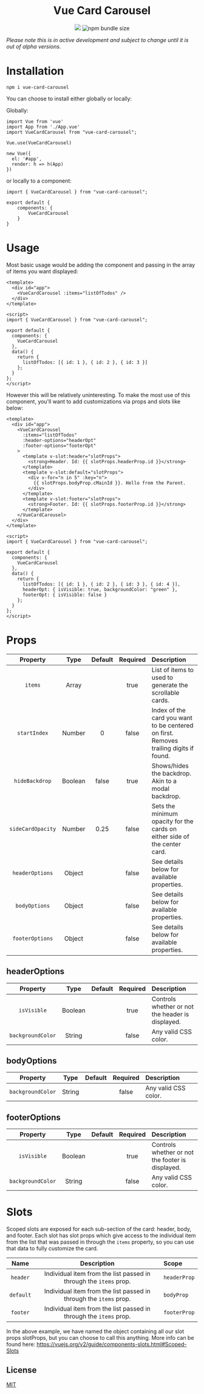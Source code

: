 <h1 align="center">Vue Card Carousel</h1>

<p align="center">
  <img src="https://img.shields.io/npm/v/vue-card-carousel.svg">
  <img alt="npm bundle size" src="https://img.shields.io/bundlephobia/minzip/vue-glide-js.svg">
</p>

_Please note this is in active development and subject to change until it is out of alpha versions._

# Installation

```
npm i vue-card-carousel
```

You can choose to install either globally or locally:

Globally:

```
import Vue from 'vue'
import App from './App.vue'
import VueCardCarousel from "vue-card-carousel";

Vue.use(VueCardCarousel)

new Vue({
  el: '#app',
  render: h => h(App)
})
```

or locally to a component:

```
import { VueCardCarousel } from "vue-card-carousel";

export default {
    components: {
        VueCardCarousel
    }
}
```

# Usage

Most basic usage would be adding the component and passing in the array of items you want displayed:

```
<template>
  <div id="app">
    <VueCardCarousel :items="listOfTodos" />
  </div>
</template>

<script>
import { VueCardCarousel } from "vue-card-carousel";

export default {
  components: {
    VueCardCarousel
  },
  data() {
    return {
      listOfTodos: [{ id: 1 }, { id: 2 }, { id: 3 }]
    };
  }
};
</script>
```

However this will be relatively uninteresting. To make the most use of this component, you'll want to add customizations via props and slots like below:

```
<template>
  <div id="app">
    <VueCardCarousel
      :items="listOfTodos"
      :header-options="headerOpt"
      :footer-options="footerOpt"
    >
      <template v-slot:header="slotProps">
        <strong>Header. Id: {{ slotProps.headerProp.id }}</strong>
      </template>
      <template v-slot:default="slotProps">
        <div v-for="n in 5" :key="n">
          {{ slotProps.bodyProp.cMainId }}. Hello from the Parent.
        </div>
      </template>
      <template v-slot:footer="slotProps">
        <strong>Footer. Id: {{ slotProps.footerProp.id }}</strong>
      </template>
    </VueCardCarousel>
  </div>
</template>

<script>
import { VueCardCarousel } from "vue-card-carousel";

export default {
  components: {
    VueCardCarousel
  },
  data() {
    return {
      listOfTodos: [{ id: 1 }, { id: 2 }, { id: 3 }, { id: 4 }],
      headerOpt: { isVisible: true, backgroundColor: "green" },
      footerOpt: { isVisible: false }
    };
  }
};
</script>
```

# Props

|     Property      |  Type   | Default | Required | Description                                                                           |
| :---------------: | :-----: | :-----: | :------: | :------------------------------------------------------------------------------------ |
|      `items`      |  Array  |         |   true   | List of items to used to generate the scrollable cards.                               |
|   `startIndex`    | Number  |    0    |  false   | Index of the card you want to be centered on first. Removes trailing digits if found. |
|  `hideBackdrop`   | Boolean |  false  |   true   | Shows/hides the backdrop. Akin to a modal backdrop.                                   |
| `sideCardOpacity` | Number  |  0.25   |  false   | Sets the minimum opacity for the cards on either side of the center card.             |
|  `headerOptions`  | Object  |         |  false   | See details below for available properties.                                           |
|   `bodyOptions`   | Object  |         |  false   | See details below for available properties.                                           |
|  `footerOptions`  | Object  |         |  false   | See details below for available properties.                                           |

## headerOptions

|     Property      |  Type   | Default | Required | Description                                      |
| :---------------: | :-----: | :-----: | :------: | :----------------------------------------------- |
|    `isVisible`    | Boolean |         |   true   | Controls whether or not the header is displayed. |
| `backgroundColor` | String  |         |  false   | Any valid CSS color.                             |

## bodyOptions

|     Property      |  Type  | Default | Required | Description          |
| :---------------: | :----: | :-----: | :------: | :------------------- |
| `backgroundColor` | String |         |  false   | Any valid CSS color. |

## footerOptions

|     Property      |  Type   | Default | Required | Description                                      |
| :---------------: | :-----: | :-----: | :------: | :----------------------------------------------- |
|    `isVisible`    | Boolean |         |   true   | Controls whether or not the footer is displayed. |
| `backgroundColor` | String  |         |  false   | Any valid CSS color.                             |

# Slots

Scoped slots are exposed for each sub-section of the card: header, body, and footer. Each slot has slot props which give access to the individual item from the list that was passed in through the `items` property, so you can use that data to fully customize the card.

|   Name    |                            Description                            | Scope        |
| :-------: | :---------------------------------------------------------------: | :----------- |
| `header`  | Individual item from the list passed in through the `items` prop. | `headerProp` |
| `default` | Individual item from the list passed in through the `items` prop. | `bodyProp`   |
| `footer`  | Individual item from the list passed in through the `items` prop. | `footerProp` |

In the above example, we have named the object containing all our slot props slotProps, but you can choose to call this anything. More info can be found here: https://vuejs.org/v2/guide/components-slots.html#Scoped-Slots

## License

[MIT](http://opensource.org/licenses/MIT)
